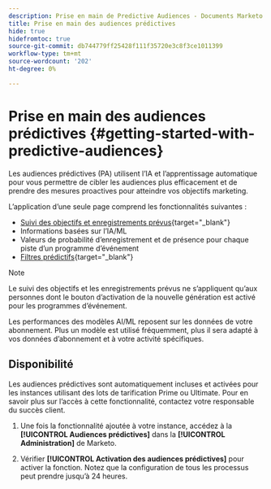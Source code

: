 ```yaml
---
description: Prise en main de Predictive Audiences - Documents Marketo - Documentation du produit
title: Prise en main des audiences prédictives
hide: true
hidefromtoc: true
source-git-commit: db744779ff25428f111f35720e3c8f3ce1011399
workflow-type: tm+mt
source-wordcount: '202'
ht-degree: 0%

---
```


# Prise en main des audiences prédictives {#getting-started-with-predictive-audiences}

Les audiences prédictives (PA) utilisent l’IA et l’apprentissage automatique pour vous permettre de cibler les audiences plus efficacement et de prendre des mesures proactives pour atteindre vos objectifs marketing.

L’application d’une seule page comprend les fonctionnalités suivantes :

* [Suivi des objectifs et enregistrements prévus](/help/marketo/product-docs/core-marketo-concepts/predictive-audiences/understanding-goal-tracking-and-projected-registrations.md){target=&quot;_blank&quot;}
* Informations basées sur l’IA/ML
* Valeurs de probabilité d’enregistrement et de présence pour chaque piste d’un programme d’événement
* [Filtres prédictifs](/help/marketo/product-docs/core-marketo-concepts/predictive-audiences/predictive-filters.md){target=&quot;_blank&quot;}

>[!NOTE]
>
>Le suivi des objectifs et les enregistrements prévus ne s’appliquent qu’aux personnes dont le bouton d’activation de la nouvelle génération est activé pour les programmes d’événement.

Les performances des modèles AI/ML reposent sur les données de votre abonnement. Plus un modèle est utilisé fréquemment, plus il sera adapté à vos données d’abonnement et à votre activité spécifiques.

## Disponibilité

Les audiences prédictives sont automatiquement incluses et activées pour les instances utilisant des lots de tarification Prime ou Ultimate. Pour en savoir plus sur l’accès à cette fonctionnalité, contactez votre responsable du succès client.

1. Une fois la fonctionnalité ajoutée à votre instance, accédez à la **[!UICONTROL Audiences prédictives]** dans la **[!UICONTROL Administration]** de Marketo.

1. Vérifier **[!UICONTROL Activation des audiences prédictives]** pour activer la fonction. Notez que la configuration de tous les processus peut prendre jusqu’à 24 heures.

